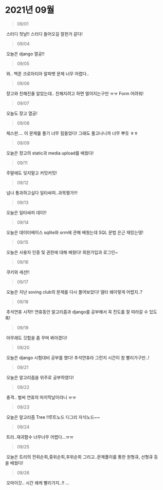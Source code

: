 # 2021년 09월



> 09/01

​	스터디 첫날!! 스터디 들어오길 잘한거 같다!

> 09/04

​	오늘은 django 열공!!

> 09/05

​	와.. 백준 크로아티아 알파벳 문제 너무 어렵다..

> 09/06

​	쟝고와 친해진줄 알았는데.. 친해지려고 하면 멀어지는구만 ㅠㅠ Form 어려워!

> 09/07

​	오늘도 쟝고 열공!

> 09/08

​	체스판.... 이 문제를 풀기 너무 힘들었다! 그래도 풀고나니까 너무 뿌듯 ㅎㅎ

> 09/09

​	오늘은 쟝고의 static과 media upload를 배웠다!

> 09/11

​	주말에도 잊지말고 커밋커밋!

> 09/12

​	넘나 통과하고싶다 일타싸피..과목평가!!!

> 09/13 

​	오늘은 일타싸피 데이!!

> 09/14

​	오늘은 데이터베이스 sqlite와 orm에 관해 배웠는데 SQL 문법 은근 재밌는뎅!

> 09/15

​	오늘은 사용자 인증 및 권한에 대해 배웠다! 회원가입과 로그인~

> 09/16

​	쿠키와 세션!!

> 09/17

​	오늘은 지난 soving club의 문제를 다시 풀어보았다! 델타 왜이렇게 어렵지..?

> 09/18 

​	추석연휴 시작!! 연휴동안 알고리즘과 django를 공부해서 꼭 진도를 잘 따라갈 수 있도록!

> 09/19

​	아무래도 깃헙을 좀 꾸며 봐야겠다! 

> 09/20

​	오늘은 django 시험대비 공부를 했다! 추석연휴라 그런지 시간이 참 빨리가구만..!

> 09/21

​	오늘은 알고리즘을 위주로 공부하였다!

> 09/22

​	충격.. 벌써 연휴의 마지막날이라니 ㅠㅠ 

> 09/23

​	오늘은 알고리즘 Tree !!루트노드 디그리 자식노드~~

> 09/24

​	트리..재귀함수 너무너무 어렵다...ㅠㅠ

> 09/25

​	오늘은 트리의 전위순회,중위순회,후위순회 그리고..문제풀이를 통한 원형큐, 선형큐 등을 배웠다!

> 09/26

​	오마이갓.. 시간 왜케 빨리가지..!! ...

